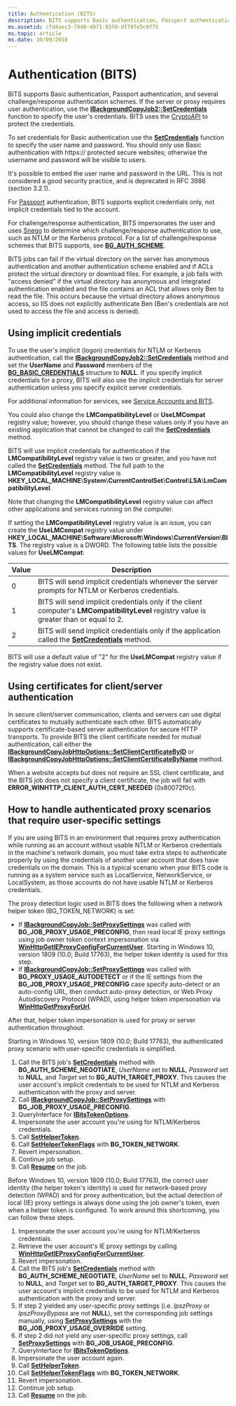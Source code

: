 ```yaml
---
title: Authentication (BITS)
description: BITS supports Basic authentication, Passport authentication, and several challenge/response authentication schemes.
ms.assetid: cfd4aec3-79d0-4971-93f8-df797e5c0f75
ms.topic: article
ms.date: 10/09/2018
---
```


# Authentication (BITS)

BITS supports Basic authentication, Passport authentication, and several challenge/response authentication schemes. If the server or proxy requires user authentication, use the [**IBackgroundCopyJob2::SetCredentials**](/windows/desktop/api/Bits1_5/nf-bits1_5-ibackgroundcopyjob2-setcredentials) function to specify the user's credentials. BITS uses the [CryptoAPI](/windows/desktop/SecCrypto/cryptography-portal) to protect the credentials.

To set credentials for Basic authentication use the [**SetCredentials**](/windows/desktop/api/Bits1_5/nf-bits1_5-ibackgroundcopyjob2-setcredentials) function to specify the user name and password. You should only use Basic authentication with https:// protected secure websites; otherwise the username and password will be visible to users. 

It's possible to embed the user name and password in the URL. This is not considered a good security practice, and is deprecated in RFC 3986 (section 3.2.1).

For [Passport](/windows/desktop/WinHttp/passport-authentication-in-winhttp) authentication, BITS supports explicit credentials only, not implicit credentials tied to the account.

For challenge/response authentication, BITS impersonates the user and uses [Snego](../com/snego.md) to determine which challenge/response authentication to use, such as NTLM or the Kerberos protocol. For a list of challenge/response schemes that BITS supports, see [**BG\_AUTH\_SCHEME**](/windows/desktop/api/Bits1_5/ne-bits1_5-bg_auth_scheme).

BITS jobs can fail if the virtual directory on the server has anonymous authentication and another authentication scheme enabled and if ACLs protect the virtual directory or download files. For example, a job fails with "access denied" if the virtual directory has anonymous and integrated authentication enabled and the file contains an ACL that allows only Ben to read the file. This occurs because the virtual directory allows anonymous access, so IIS does not explicitly authenticate Ben (Ben's credentials are not used to access the file and access is denied).

## Using implicit credentials

To use the user's implicit (logon) credentials for NTLM or Kerberos authentication, call the [**IBackgroundCopyJob2::SetCredentials**](/windows/desktop/api/Bits1_5/nf-bits1_5-ibackgroundcopyjob2-setcredentials) method and set the **UserName** and **Password** members of the [**BG\_BASIC\_CREDENTIALS**](/windows/desktop/api/Bits1_5/ns-bits1_5-bg_basic_credentials) structure to **NULL**. If you specify implicit credentials for a proxy, BITS will also use the implicit credentials for server authentication unless you specify explicit server credentials.

For additional information for services, see [Service Accounts and BITS](service-accounts-and-bits.md).

You could also change the **LMCompatibilityLevel** or **UseLMCompat** registry value; however, you should change these values only if you have an existing application that cannot be changed to call the [**SetCredentials**](/windows/desktop/api/Bits1_5/nf-bits1_5-ibackgroundcopyjob2-setcredentials) method.

BITS will use implicit credentials for authentication if the **LMCompatibilityLevel** registry value is two or greater, and you have not called the [**SetCredentials**](/windows/desktop/api/Bits1_5/nf-bits1_5-ibackgroundcopyjob2-setcredentials) method. The full path to the **LMCompatibilityLevel** registry value is **HKEY\_LOCAL\_MACHINE**\\**System**\\**CurrentControlSet**\\**Control**\\**LSA**\\**LmCompatibilityLevel**.

Note that changing the **LMCompatibilityLevel** registry value can affect other applications and services running on the computer.

If setting the **LMCompatibilityLevel** registry value is an issue, you can create the **UseLMCompat** registry value under **HKEY\_LOCAL\_MACHINE**\\**Software**\\**Microsoft**\\**Windows**\\**CurrentVersion**\\**BITS**. The registry value is a DWORD. The following table lists the possible values for **UseLMCompat**:

|Value|Description|
|-|-|
| 0     | BITS will send implicit credentials whenever the server prompts for NTLM or Kerberos credentials.                                                                                           |
| 1     | BITS will send implicit credentials only if the client computer's **LMCompatibilityLevel** registry value is greater than or equal to 2.<br/>     |
| 2     | BITS will send implicit credentials only if the application called the [**SetCredentials**](/windows/desktop/api/Bits1_5/nf-bits1_5-ibackgroundcopyjob2-setcredentials) method.<br/> |

BITS will use a default value of "2" for the **UseLMCompat** registry value if the registry value does not exist.

## Using certificates for client/server authentication

In secure client/server communication, clients and servers can use digital certificates to mutually authenticate each other. BITS automatically supports certificate-based server authentication for secure HTTP transports. To provide BITS the client certificate needed for mutual authentication, call either the [**IBackgroundCopyJobHttpOptions::SetClientCertificateByID**](/windows/desktop/api/Bits2_5/nf-bits2_5-ibackgroundcopyjobhttpoptions-setclientcertificatebyid) or [**IBackgroundCopyJobHttpOptions::SetClientCertificateByName**](/windows/desktop/api/Bits2_5/nf-bits2_5-ibackgroundcopyjobhttpoptions-setclientcertificatebyname) method.

When a website accepts but does not require an SSL client certificate, and the BITS job does not specify a client certificate, the job will fail with **ERROR\_WINHTTP\_CLIENT\_AUTH\_CERT\_NEEDED** (0x80072f0c).

## How to handle authenticated proxy scenarios that require user-specific settings

If you are using BITS in an environment that requires proxy authentication while running as an account without usable NTLM or Kerberos credentials in the machine's network domain, you must take extra steps to authenticate properly by using the credentials of another user account that does have credentials on the domain. This is a typical scenario when your BITS code is running as a system service such as LocalService, NetworkService, or LocalSystem, as those accounts do not have usable NTLM or Kerberos credentials.

The proxy detection logic used in BITS does the following when a network helper token (BG\_TOKEN\_NETWORK) is set:

-   If [**IBackgroundCopyJob::SetProxySettings**](/windows/desktop/api/Bits/nf-bits-ibackgroundcopyjob-setproxysettings) was called with **BG\_JOB\_PROXY\_USAGE\_PRECONFIG**, then read local IE proxy settings using job owner token context impersonation via [**WinHttpGetIEProxyConfigForCurrentUser**](/windows/desktop/api/winhttp/nf-winhttp-winhttpgetieproxyconfigforcurrentuser). Starting in Windows 10, version 1809 (10.0; Build 17763), the helper token identity is used for this step.
-   If [**IBackgroundCopyJob::SetProxySettings**](/windows/desktop/api/Bits/nf-bits-ibackgroundcopyjob-setproxysettings) was called with **BG\_PROXY\_USAGE\_AUTODETECT** or if the IE settings from the **BG\_JOB\_PROXY\_USAGE\_PRECONFIG** case specify auto-detect or an auto-config URL, then conduct auto-proxy detection, or Web Proxy Autodiscovery Protocol (WPAD), using helper token impersonation via [**WinHttpGetProxyForUrl**](/windows/desktop/api/winhttp/nf-winhttp-winhttpgetproxyforurl).

After that, helper token impersonation is used for proxy or server authentication throughout.

Starting in Windows 10, version 1809 (10.0; Build 17763), the authenticated proxy scenario with user-specific credentials is simplified.

1.  Call the BITS job's [**SetCredentials**](/windows/desktop/api/Bits1_5/nf-bits1_5-ibackgroundcopyjob2-setcredentials) method with **BG\_AUTH\_SCHEME\_NEGOTIATE**, *UserName* set to **NULL**, *Password* set to **NULL**, and *Target* set to **BG\_AUTH\_TARGET\_PROXY**. This causes the user account's implicit credentials to be used for NTLM and Kerberos authentication with the proxy and server.
2.  Call [**IBackgroundCopyJob::SetProxySettings**](/windows/desktop/api/Bits/nf-bits-ibackgroundcopyjob-setproxysettings) with **BG\_JOB\_PROXY\_USAGE\_PRECONFIG**.
3.  QueryInterface for [**IBitsTokenOptions**](/windows/desktop/api/Bits4_0/nn-bits4_0-ibitstokenoptions).
4.  Impersonate the user account you're using for NTLM/Kerberos credentials.
5.  Call [**SetHelperToken**](/windows/desktop/api/Bits4_0/nf-bits4_0-ibitstokenoptions-sethelpertoken).
6. Call [**SetHelperTokenFlags**](/windows/desktop/api/Bits4_0/nf-bits4_0-ibitstokenoptions-sethelpertokenflags) with **BG\_TOKEN\_NETWORK**.
7. Revert impersonation.
8. Continue job setup.
9. Call [**Resume**](/windows/desktop/api/Bits/nf-bits-ibackgroundcopyjob-resume) on the job.

Before Windows 10, version 1809 (10.0; Build 17763), the correct user identity (the helper token's identity) is used for network-based proxy detection (WPAD) and for proxy authentication, but the actual detection of local (IE) proxy settings is always done using the job owner's token, even when a helper token is configured. To work around this shortcoming, you can follow these steps.

1.  Impersonate the user account you're using for NTLM/Kerberos credentials.
2.  Retrieve the user account's IE proxy settings by calling [**WinHttpGetIEProxyConfigForCurrentUser**](/windows/desktop/api/winhttp/nf-winhttp-winhttpgetieproxyconfigforcurrentuser).
3.  Revert impersonation.
4.  Call the BITS job's [**SetCredentials**](/windows/desktop/api/Bits1_5/nf-bits1_5-ibackgroundcopyjob2-setcredentials) method with **BG\_AUTH\_SCHEME\_NEGOTIATE**, *UserName* set to **NULL**, *Password* set to **NULL**, and *Target* set to **BG\_AUTH\_TARGET\_PROXY**. This causes the user account's implicit credentials to be used for NTLM and Kerberos authentication with the proxy and server.
5.  If step 2 yielded any user-specific proxy settings (i.e. *lpszProxy* or *lpszProxyBypass* are not **NULL**), set the corresponding job settings manually, using [**SetProxySettings**](/windows/desktop/api/Bits/nf-bits-ibackgroundcopyjob-setproxysettings) with the **BG\_JOB\_PROXY\_USAGE\_OVERRIDE** setting.
6.  If step 2 did not yield any user-specific proxy settings, call [**SetProxySettings**](/windows/desktop/api/Bits/nf-bits-ibackgroundcopyjob-setproxysettings) with **BG\_JOB\_USAGE\_PRECONFIG**.
7.  QueryInterface for [**IBitsTokenOptions**](/windows/desktop/api/Bits4_0/nn-bits4_0-ibitstokenoptions).
8.  Impersonate the user account again.
9.  Call [**SetHelperToken**](/windows/desktop/api/Bits4_0/nf-bits4_0-ibitstokenoptions-sethelpertoken).
10. Call [**SetHelperTokenFlags**](/windows/desktop/api/Bits4_0/nf-bits4_0-ibitstokenoptions-sethelpertokenflags) with **BG\_TOKEN\_NETWORK**.
11. Revert impersonation.
12. Continue job setup.
13. Call [**Resume**](/windows/desktop/api/Bits/nf-bits-ibackgroundcopyjob-resume) on the job.
